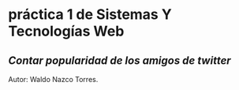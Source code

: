 **práctica 1 de Sistemas Y Tecnologías Web**
============================================
*Contar popularidad de los amigos de twitter*
---------------------------------------------
Autor: Waldo Nazco Torres.
